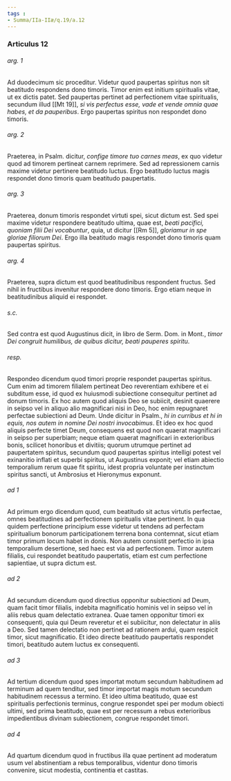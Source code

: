 ```yaml
---
tags : 
- Summa/IIa-IIæ/q.19/a.12
---
```


### Articulus 12

###### arg. 1
Ad duodecimum sic proceditur. Videtur quod paupertas spiritus non sit beatitudo respondens dono timoris. Timor enim est initium spiritualis vitae, ut ex dictis patet. Sed paupertas pertinet ad perfectionem vitae spiritualis, secundum illud [[Mt 19]], *si vis perfectus esse, vade et vende omnia quae habes, et da pauperibus*. Ergo paupertas spiritus non respondet dono timoris.

###### arg. 2
Praeterea, in Psalm. dicitur, *confige timore tuo carnes meas*, ex quo videtur quod ad timorem pertineat carnem reprimere. Sed ad repressionem carnis maxime videtur pertinere beatitudo luctus. Ergo beatitudo luctus magis respondet dono timoris quam beatitudo paupertatis.

###### arg. 3
Praeterea, donum timoris respondet virtuti spei, sicut dictum est. Sed spei maxime videtur respondere beatitudo ultima, quae est, *beati pacifici, quoniam filii Dei vocabuntur*, quia, ut dicitur [[Rm 5]], *gloriamur in spe gloriae filiorum Dei*. Ergo illa beatitudo magis respondet dono timoris quam paupertas spiritus.

###### arg. 4
Praeterea, supra dictum est quod beatitudinibus respondent fructus. Sed nihil in fructibus invenitur respondere dono timoris. Ergo etiam neque in beatitudinibus aliquid ei respondet.

###### s.c.
Sed contra est quod Augustinus dicit, in libro de Serm. Dom. in Mont., *timor Dei congruit humilibus, de quibus dicitur, beati pauperes spiritu*.

###### resp.
Respondeo dicendum quod timori proprie respondet paupertas spiritus. Cum enim ad timorem filialem pertineat Deo reverentiam exhibere et ei subditum esse, id quod ex huiusmodi subiectione consequitur pertinet ad donum timoris. Ex hoc autem quod aliquis Deo se subiicit, desinit quaerere in seipso vel in aliquo alio magnificari nisi in Deo, hoc enim repugnaret perfectae subiectioni ad Deum. Unde dicitur in Psalm., *hi in curribus et hi in equis, nos autem in nomine Dei nostri invocabimus*. Et ideo ex hoc quod aliquis perfecte timet Deum, consequens est quod non quaerat magnificari in seipso per superbiam; neque etiam quaerat magnificari in exterioribus bonis, scilicet honoribus et divitiis; quorum utrumque pertinet ad paupertatem spiritus, secundum quod paupertas spiritus intelligi potest vel exinanitio inflati et superbi spiritus, ut Augustinus exponit; vel etiam abiectio temporalium rerum quae fit spiritu, idest propria voluntate per instinctum spiritus sancti, ut Ambrosius et Hieronymus exponunt.

###### ad 1
Ad primum ergo dicendum quod, cum beatitudo sit actus virtutis perfectae, omnes beatitudines ad perfectionem spiritualis vitae pertinent. In qua quidem perfectione principium esse videtur ut tendens ad perfectam spiritualium bonorum participationem terrena bona contemnat, sicut etiam timor primum locum habet in donis. Non autem consistit perfectio in ipsa temporalium desertione, sed haec est via ad perfectionem. Timor autem filialis, cui respondet beatitudo paupertatis, etiam est cum perfectione sapientiae, ut supra dictum est.

###### ad 2
Ad secundum dicendum quod directius opponitur subiectioni ad Deum, quam facit timor filialis, indebita magnificatio hominis vel in seipso vel in aliis rebus quam delectatio extranea. Quae tamen opponitur timori ex consequenti, quia qui Deum reveretur et ei subiicitur, non delectatur in aliis a Deo. Sed tamen delectatio non pertinet ad rationem ardui, quam respicit timor, sicut magnificatio. Et ideo directe beatitudo paupertatis respondet timori, beatitudo autem luctus ex consequenti.

###### ad 3
Ad tertium dicendum quod spes importat motum secundum habitudinem ad terminum ad quem tenditur, sed timor importat magis motum secundum habitudinem recessus a termino. Et ideo ultima beatitudo, quae est spiritualis perfectionis terminus, congrue respondet spei per modum obiecti ultimi, sed prima beatitudo, quae est per recessum a rebus exterioribus impedientibus divinam subiectionem, congrue respondet timori.

###### ad 4
Ad quartum dicendum quod in fructibus illa quae pertinent ad moderatum usum vel abstinentiam a rebus temporalibus, videntur dono timoris convenire, sicut modestia, continentia et castitas.

